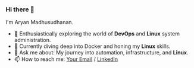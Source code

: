 ### Hi there 👋

I'm Aryan Madhusudhanan.

- 🚀 Enthusiastically exploring the world of **DevOps** and **Linux** system administration.
- 🌱 Currently diving deep into Docker and honing my **Linux** skills.
- 💬 Ask me about: My journey into automation, infrastructure, and **Linux**.
- 📫 How to reach me: [Your Email](mailto:aryan.madhusudhanan@outlook.com) / [LinkedIn](https://www.linkedin.com/in/aryanmadhusudhanan/)
